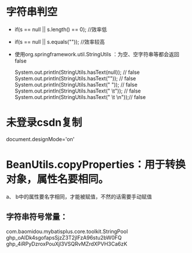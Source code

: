 # 字符串判空

- if(s == null || s.length() == 0);    //效率低

- if(s == null || s.equals("")); //效率较高

- 使用org.springframework.util.StringUtils ：为空、空字符串等都会返回false

  System.out.println(StringUtils.hasText(null));    // false
  System.out.println(StringUtils.hasText(""));      // false
  System.out.println(StringUtils.hasText(" "));     // false
  System.out.println(StringUtils.hasText(" \t"));   // false
  System.out.println(StringUtils.hasText(" \t \n"));// false

# 未登录csdn复制

document.designMode='on'



# BeanUtils.copyProperties：用于转换对象，属性名要相同。

a、 b中的属性要名字相同，才能被赋值，不然的话需要手动赋值

## 字符串符号常量：

com.baomidou.mybatisplus.core.toolkit.StringPool
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 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
